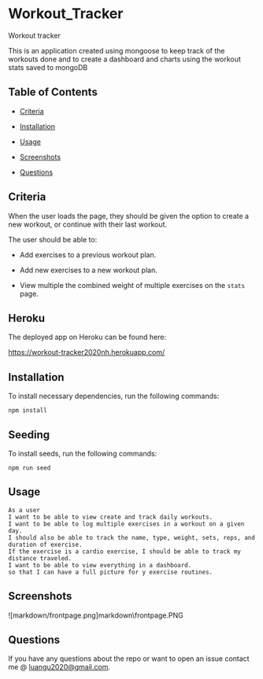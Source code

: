 # Workout_Tracker
Workout tracker

This is an application created using mongoose to keep track of the workouts done and to create a dashboard and charts using the workout stats saved to mongoDB

## Table of Contents

* [Criteria](#criteria)

* [Installation](#installation)

* [Usage](#Usage)

* [Screenshots](#Screenshots)

* [Questions](#questions)

## Criteria

When the user loads the page, they should be given the option to create a new workout, or continue with their last workout.

The user should be able to:

* Add exercises to a previous workout plan.

* Add new exercises to a new workout plan.

* View multiple the combined weight of multiple exercises on the `stats` page.

## Heroku

The deployed app on Heroku can be found here:

https://workout-tracker2020nh.herokuapp.com/


## Installation

To install necessary dependencies, run the following commands:

```
npm install

```

## Seeding

To install seeds, run the following commands:

```
npm run seed

```

## Usage

```
As a user
I want to be able to view create and track daily workouts.
I want to be able to log multiple exercises in a workout on a given day.
I should also be able to track the name, type, weight, sets, reps, and duration of exercise.
If the exercise is a cardio exercise, I should be able to track my distance traveled.
I want to be able to view everything in a dashboard.
so that I can have a full picture for y exercise routines.
```

## Screenshots
![markdown/frontpage.png]markdown\frontpage.PNG

## Questions

If you have any questions about the repo or want to open an issue contact me @ luangu2020@gmail.com.